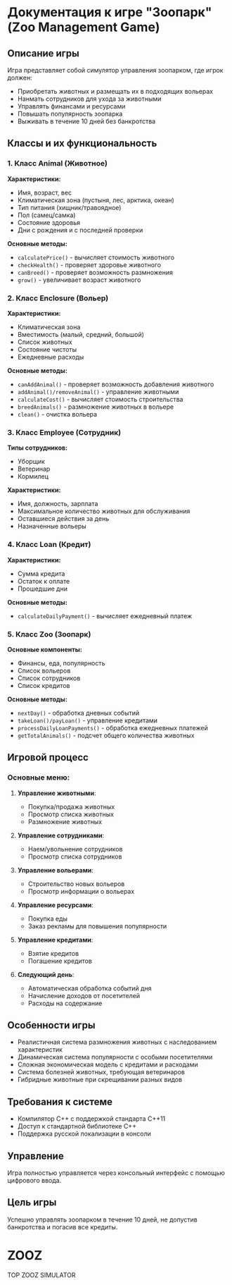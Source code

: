 
# Документация к игре "Зоопарк" (Zoo Management Game)

## Описание игры
Игра представляет собой симулятор управления зоопарком, где игрок должен:
- Приобретать животных и размещать их в подходящих вольерах
- Нанмать сотрудников для ухода за животными
- Управлять финансами и ресурсами
- Повышать популярность зоопарка
- Выживать в течение 10 дней без банкротства

## Классы и их функциональность

### 1. Класс Animal (Животное)
**Характеристики:**
- Имя, возраст, вес
- Климатическая зона (пустыня, лес, арктика, океан)
- Тип питания (хищник/травоядное)
- Пол (самец/самка)
- Состояние здоровья
- Дни с рождения и с последней проверки

**Основные методы:**
- `calculatePrice()` - вычисляет стоимость животного
- `checkHealth()` - проверяет здоровье животного
- `canBreed()` - проверяет возможность размножения
- `grow()` - увеличивает возраст животного

### 2. Класс Enclosure (Вольер)
**Характеристики:**
- Климатическая зона
- Вместимость (малый, средний, большой)
- Список животных
- Состояние чистоты
- Ежедневные расходы

**Основные методы:**
- `canAddAnimal()` - проверяет возможность добавления животного
- `addAnimal()/removeAnimal()` - управление животными
- `calculateCost()` - вычисляет стоимость строительства
- `breedAnimals()` - размножение животных в вольере
- `clean()` - очистка вольера

### 3. Класс Employee (Сотрудник)
**Типы сотрудников:**
- Уборщик
- Ветеринар
- Кормилец

**Характеристики:**
- Имя, должность, зарплата
- Максимальное количество животных для обслуживания
- Оставшиеся действия за день
- Назначенные вольеры

### 4. Класс Loan (Кредит)
**Характеристики:**
- Сумма кредита
- Остаток к оплате
- Прошедшие дни

**Основные методы:**
- `calculateDailyPayment()` - вычисляет ежедневный платеж

### 5. Класс Zoo (Зоопарк)
**Основные компоненты:**
- Финансы, еда, популярность
- Список вольеров
- Список сотрудников
- Список кредитов

**Основные методы:**
- `nextDay()` - обработка дневных событий
- `takeLoan()/payLoan()` - управление кредитами
- `processDailyLoanPayments()` - обработка ежедневных платежей
- `getTotalAnimals()` - подсчет общего количества животных

## Игровой процесс

### Основные меню:
1. **Управление животными**:
   - Покупка/продажа животных
   - Просмотр списка животных
   - Размножение животных

2. **Управление сотрудниками**:
   - Наем/увольнение сотрудников
   - Просмотр списка сотрудников

3. **Управление вольерами**:
   - Строительство новых вольеров
   - Просмотр информации о вольерах

4. **Управление ресурсами**:
   - Покупка еды
   - Заказ рекламы для повышения популярности

5. **Управление кредитами**:
   - Взятие кредитов
   - Погашение кредитов

6. **Следующий день**:
   - Автоматическая обработка событий дня
   - Начисление доходов от посетителей
   - Расходы на содержание

## Особенности игры
- Реалистичная система размножения животных с наследованием характеристик
- Динамическая система популярности с особыми посетителями
- Сложная экономическая модель с кредитами и расходами
- Система болезней животных, требующая ветеринаров
- Гибридные животные при скрещивании разных видов

## Требования к системе
- Компилятор C++ с поддержкой стандарта C++11
- Доступ к стандартной библиотеке C++
- Поддержка русской локализации в консоли

## Управление
Игра полностью управляется через консольный интерфейс с помощью цифрового ввода.

## Цель игры
Успешно управлять зоопарком в течение 10 дней, не допустив банкротства и погасив все кредиты.

# ZOOZ
TOP ZOOZ SIMULATOR
